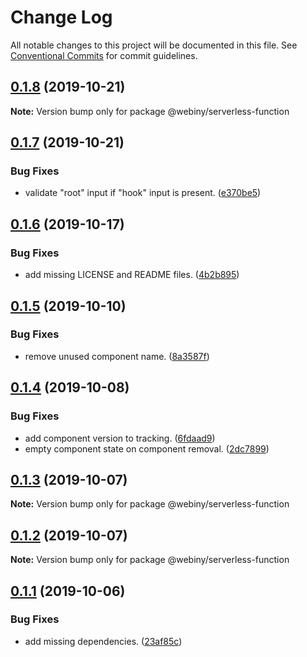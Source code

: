 # Change Log

All notable changes to this project will be documented in this file.
See [Conventional Commits](https://conventionalcommits.org) for commit guidelines.

## [0.1.8](https://github.com/Webiny/webiny-js/compare/@webiny/serverless-function@0.1.7...@webiny/serverless-function@0.1.8) (2019-10-21)

**Note:** Version bump only for package @webiny/serverless-function





## [0.1.7](https://github.com/Webiny/webiny-js/compare/@webiny/serverless-function@0.1.6...@webiny/serverless-function@0.1.7) (2019-10-21)


### Bug Fixes

* validate "root" input if "hook" input is present. ([e370be5](https://github.com/Webiny/webiny-js/commit/e370be516c7ae5eb6d2abbe1907a18599abe404a))





## [0.1.6](https://github.com/Webiny/webiny-js/compare/@webiny/serverless-function@0.1.5...@webiny/serverless-function@0.1.6) (2019-10-17)


### Bug Fixes

* add missing LICENSE and README files. ([4b2b895](https://github.com/Webiny/webiny-js/commit/4b2b895))





## [0.1.5](https://github.com/Webiny/webiny-js/compare/@webiny/serverless-function@0.1.4...@webiny/serverless-function@0.1.5) (2019-10-10)


### Bug Fixes

* remove unused component name. ([8a3587f](https://github.com/Webiny/webiny-js/commit/8a3587f))





## [0.1.4](https://github.com/Webiny/webiny-js/compare/@webiny/serverless-function@0.1.3...@webiny/serverless-function@0.1.4) (2019-10-08)


### Bug Fixes

* add component version to tracking. ([6fdaad9](https://github.com/Webiny/webiny-js/commit/6fdaad9))
* empty component state on component removal. ([2dc7899](https://github.com/Webiny/webiny-js/commit/2dc7899))





## [0.1.3](https://github.com/Webiny/webiny-js/compare/@webiny/serverless-function@0.1.2...@webiny/serverless-function@0.1.3) (2019-10-07)

**Note:** Version bump only for package @webiny/serverless-function





## [0.1.2](https://github.com/Webiny/webiny-js/compare/@webiny/serverless-function@0.1.1...@webiny/serverless-function@0.1.2) (2019-10-07)

**Note:** Version bump only for package @webiny/serverless-function





## [0.1.1](https://github.com/Webiny/webiny-js/compare/@webiny/serverless-function@0.1.0...@webiny/serverless-function@0.1.1) (2019-10-06)


### Bug Fixes

* add missing dependencies. ([23af85c](https://github.com/Webiny/webiny-js/commit/23af85c))
